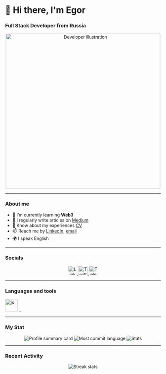 # 👋 Hi there, I'm Egor
### Full Stack Developer from Russia

<div align="center">
    <img src="..." width="500" height="auto" alt="Developer illustration"/>
</div>

---

### About me
- 🌱 I’m currently learning **Web3**
- 📝 I regularly write articles on [Medium](medium-link)
- 📄 Know about my experiences [CV](cv-link)
- 📫 Reach me by [LinkedIn](linkedin-link), [email](mailto:email-address)
- 🌍 I speak English

---

### Socials
<div id="socials" align="center">
    <a href="linkedin-url">
        <img src="..." width="30" height="30" alt="LinkedIn"/>
    </a>
    <a href="twitter-url">
        <img src="..." width="30" height="30" alt="Twitter"/>
    </a>
    <a href="telegram-url">
        <img src="..." width="30" height="30" alt="Telegram"/>
    </a>
</div>

---

### Languages and tools
<img src="..." title="js" width="40" height="40"/> 
...

---

### My Stat
<div id="stat" align="center">
    <img src="..." alt="Profile summary card"/>
    <img src="..." alt="Most commit language"/>
    <img src="..." alt="Stats"/>
</div>

---

### Recent Activity
<div align="center">
    <img src="..." alt="Streak stats"/>
</div>

